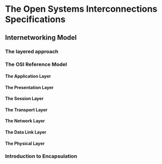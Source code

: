 # The Open Systems Interconnections Specifications

## Internetworking Model

### The layered approach

### The OSI Reference Model

#### The Application Layer

#### The Presentation Layer

#### The Session Layer

#### The Transport Layer

#### The Network Layer

#### The Data Link Layer

#### The Physical Layer

### Introduction to Encapsulation
